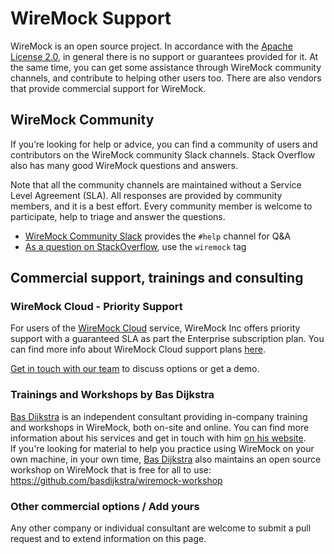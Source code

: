 # WireMock Support

WireMock is an open source project.
In accordance with the [Apache License 2.0](https://github.com/wiremock/wiremock/blob/master/LICENSE.txt),
in general there is no support or guarantees provided for it.
At the same time, you can get some assistance through WireMock community channels,
and contribute to helping other users too.
There are also vendors that provide commercial support for WireMock.

## WireMock Community

If you’re looking for help or advice,
you can find a community of users and contributors on the WireMock community Slack channels.
Stack Overflow also has many good WireMock questions and answers.

Note that all the community channels are maintained without a Service Level Agreement (SLA).
All responses are provided by community members, and it is a best effort.
Every community member is welcome to participate, help to triage and answer the questions.

- [WireMock Community Slack](http://slack.wiremock.org/) provides the `#help` channel for Q&A
- [As a question on StackOverflow](https://stackoverflow.com/questions/tagged/wiremock), use the `wiremock` tag


## Commercial support, trainings and consulting

### WireMock Cloud - Priority Support

For users of the [WireMock Cloud](https://www.wiremock.io/) service,
WireMock Inc offers priority support with a guaranteed SLA as part the Enterprise subscription plan.
You can find more info about WireMock Cloud support plans [here](https://www.wiremock.io/pricing).

[Get in touch with our team](https://share-eu1.hsforms.com/1YSKnSP93Tsig1JoO3lXSawfbdiq) to discuss options or get a demo.

### Trainings and Workshops by Bas Dijkstra

[Bas Dijkstra](https://www.linkedin.com/in/basdijkstra/) is an independent consultant providing in-company training and workshops in WireMock, both on-site and online. You can find more information about his services and get in touch with him [on his website](https://www.ontestautomation.com).  
If you're looking for material to help you practice using WireMock on your own machine, in your own time, [Bas Dijkstra](https://www.linkedin.com/in/basdijkstra/) also maintains an open source workshop on WireMock that is free for all to use: https://github.com/basdijkstra/wiremock-workshop

### Other commercial options / Add yours

Any other company or individual consultant are welcome to submit a pull request and to extend information on this page.
